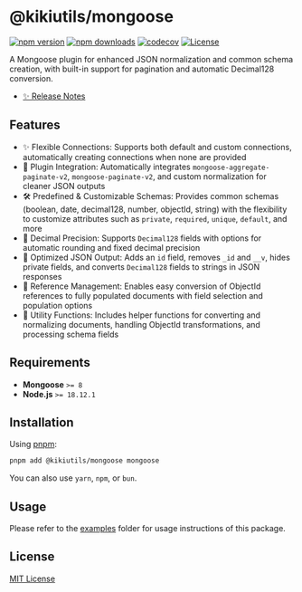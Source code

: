 <!-- TODO: Update -->

# @kikiutils/mongoose

[![npm version][npm-version-src]][npm-version-href]
[![npm downloads][npm-downloads-src]][npm-downloads-href]
[![codecov][codecov-src]][codecov-href]
[![License][license-src]][license-href]

A Mongoose plugin for enhanced JSON normalization and common schema creation, with built-in support for pagination and automatic Decimal128 conversion.

- [✨ Release Notes](./CHANGELOG.md)

## Features

- ✨ Flexible Connections: Supports both default and custom connections, automatically creating connections when none are provided
- 🔌 Plugin Integration: Automatically integrates `mongoose-aggregate-paginate-v2`, `mongoose-paginate-v2`, and custom normalization for cleaner JSON outputs
- 🛠 Predefined & Customizable Schemas: Provides common schemas (boolean, date, decimal128, number, objectId, string) with the flexibility to customize attributes such as `private`, `required`, `unique`, `default`, and more
- 🧮 Decimal Precision: Supports `Decimal128` fields with options for automatic rounding and fixed decimal precision
- 🔄 Optimized JSON Output: Adds an `id` field, removes `_id` and `__v`, hides private fields, and converts `Decimal128` fields to strings in JSON responses
- 🔄 Reference Management: Enables easy conversion of ObjectId references to fully populated documents with field selection and population options
- 🔧 Utility Functions: Includes helper functions for converting and normalizing documents, handling ObjectId transformations, and processing schema fields

## Requirements

- **Mongoose** `>= 8`
- **Node.js** `>= 18.12.1`

## Installation

Using [pnpm](https://pnpm.io):

```bash
pnpm add @kikiutils/mongoose mongoose
```

You can also use `yarn`, `npm`, or `bun`.

## Usage

<!-- TODO: Full doc. -->
Please refer to the [examples](./examples/README.md) folder for usage instructions of this package.

## License

[MIT License](./LICENSE)

<!-- Badges -->
[npm-version-href]: https://npmjs.com/package/@kikiutils/mongoose
[npm-version-src]: https://img.shields.io/npm/v/@kikiutils/mongoose/latest.svg?colorA=18181b&colorB=28cf8d&style=flat

[npm-downloads-href]: https://npmjs.com/package/@kikiutils/mongoose
[npm-downloads-src]: https://img.shields.io/npm/dm/@kikiutils/mongoose.svg?colorA=18181b&colorB=28cf8d&style=flat

[codecov-href]: https://codecov.io/gh/kikiutils/node-mongoose
[codecov-src]: https://codecov.io/gh/kikiutils/node-mongoose/graph/badge.svg?token=DM89MM6FPK

[license-href]: https://github.com/kikiutils/node-mongoose/blob/main/LICENSE
[license-src]: https://img.shields.io/github/license/kikiutils/node-mongoose?colorA=18181b&colorB=28cf8d&style=flat
